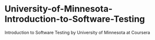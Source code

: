 # University-of-Minnesota-Introduction-to-Software-Testing
Introduction to Software Testing by University of Minnesota at Сoursera
